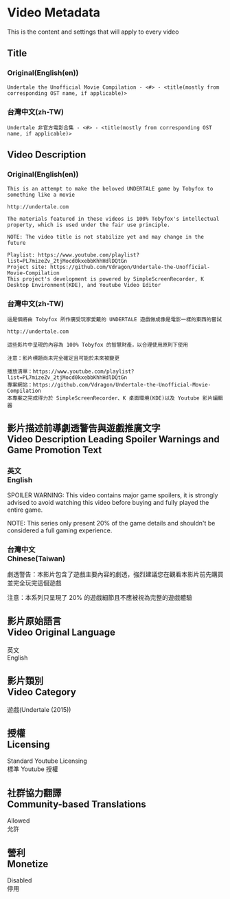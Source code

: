 # Video Metadata
This is the content and settings that will apply to every video

## Title
### Original(English(en))
```
Undertale the Unofficial Movie Compilation - <#> - <title(mostly from corresponding OST name, if applicable)>
```

### 台灣中文(zh-TW)
```
Undertale 非官方電影合集 - <#> - <title(mostly from corresponding OST name, if applicable)>
```

## Video Description
### Original(English(en))
```
This is an attempt to make the beloved UNDERTALE game by Tobyfox to something like a movie

http://undertale.com

The materials featured in these videos is 100% Tobyfox's intellectual property, which is used under the fair use principle.

NOTE: The video title is not stabilize yet and may change in the future

Playlist: https://www.youtube.com/playlist?list=PL7mizeZv_2tjMocd0kxebbKhhHdlDQtGn
Project site: https://github.com/Vdragon/Undertale-the-Unofficial-Movie-Compilation
This project's development is powered by SimpleScreenRecorder, K Desktop Environment(KDE), and Youtube Video Editor
```

### 台灣中文(zh-TW)
```
這是個將由 Tobyfox 所作廣受玩家愛戴的 UNDERTALE 遊戲做成像是電影一樣的東西的嘗試

http://undertale.com

這些影片中呈現的內容為 100% Tobyfox 的智慧財產，以合理使用原則下使用

注意：影片標題尚未完全確定且可能於未來被變更

播放清單：https://www.youtube.com/playlist?list=PL7mizeZv_2tjMocd0kxebbKhhHdlDQtGn
專案網站：https://github.com/Vdragon/Undertale-the-Unofficial-Movie-Compilation
本專案之完成得力於 SimpleScreenRecorder、K 桌面環境(KDE)以及 Youtube 影片編輯器
```

## 影片描述前導劇透警告與遊戲推廣文字<br>Video Description Leading Spoiler Warnings and Game Promotion Text
### 英文<br>English
SPOILER WARNING: This video contains major game spoilers, it is strongly advised to avoid watching this video before buying and fully played the entire game.

NOTE: This series only present 20% of the game details and shouldn't be considered a full gaming experience.

### 台灣中文<br>Chinese(Taiwan)
劇透警告：本影片包含了遊戲主要內容的劇透，強烈建議您在觀看本影片前先購買並完全玩完這個遊戲

注意：本系列只呈現了 20% 的遊戲細節且不應被視為完整的遊戲體驗

## 影片原始語言<br>Video Original Language
英文  
English

## 影片類別<br>Video Category
遊戲(Undertale (2015))

## 授權<br>Licensing
Standard Youtube Licensing  
標準 Youtube 授權

## 社群協力翻譯<br>Community-based Translations
Allowed  
允許

## 營利<br>Monetize
Disabled  
停用
